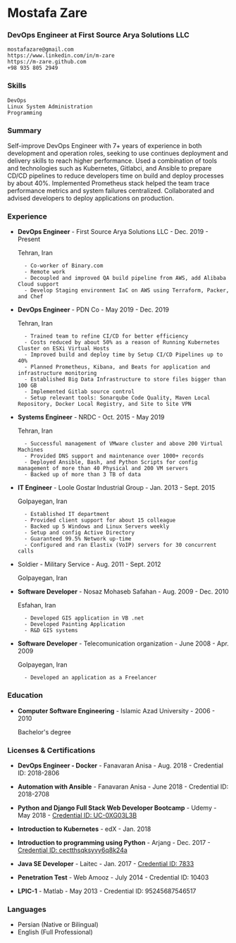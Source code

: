 # Mostafa Zare

### DevOps Engineer at First Source Arya Solutions LLC

```
mostafazare@gmail.com
https://www.linkedin.com/in/m-zare
https://m-zare.github.com
+98 935 805 2949
```

### Skills

```
DevOps
Linux System Administration
Programming
```

### Summary

Self-improve DevOps Engineer with 7+ years of experience in
both development and operation roles, seeking to use continues
deployment and delivery skills to reach higher performance. Used a
combination of tools and technologies such as Kubernetes, Gitlabci, and Ansible to prepare CD/CD pipelines to reduce developers
time on build and deploy processes by about 40%. Implemented
Prometheus stack helped the team trace performance metrics and
system failures centralized. Collaborated and advised developers to
deploy applications on production.

### Experience

- **DevOps Engineer** - First Source Arya Solutions LLC - Dec. 2019 - Present

    Tehran, Iran
    
  ```
    - Co-worker of Binary.com
    - Remote work
    - Decoupled and improved QA build pipeline from AWS, add Alibaba Cloud support
    - Develop Staging environment IaC on AWS using Terraform, Packer, and Chef
  ```
    
- **DevOps Engineer** - PDN Co - May 2019 - Dec. 2019

    Tehran, Iran

  ```
    - Trained team to refine CI/CD for better efficiency
    - Costs reduced by about 50% as a reason of Running Kubernetes Cluster on ESXi Virtual Hosts
    - Improved build and deploy time by Setup CI/CD Pipelines up to 40%
    - Planned Prometheus, Kibana, and Beats for application and infrastructure monitoring
    - Established Big Data Infrastructure to store files bigger than 100 GB
    - Implemented Gitlab source control
    - Setup relevant tools: Sonarqube Code Quality, Maven Local Repository, Docker Local Registry, and Site to Site VPN
  ```

- **Systems Engineer** - NRDC - Oct. 2015 - May 2019

  Tehran, Iran

  ```
    - Successful management of VMware cluster and above 200 Virtual Machines
    - Provided DNS support and maintenance over 1000+ records
    - Deployed Ansible, Bash, and Python Scripts for config management of more than 40 Physical and 200 VM servers
    - Backed up of more than 3 TB of data
  ```

- **IT Engineer** - Loole Gostar Industrial Group - Jan. 2013 - Sept. 2015

  Golpayegan, Iran

  ```
    - Established IT department
    - Provided client support for about 15 colleague
    - Backed up 5 Windows and Linux Servers weekly
    - Setup and config Active Directory
    - Guaranteed 99.5% Network up-time
    - Configured and ran Elastix (VoIP) servers for 30 concurrent calls
  ```
  
- Soldier - Military Service - Aug. 2011 - Sept. 2012

  Golpayegan, Iran

- **Software Developer** - Nosaz Mohaseb Safahan - Aug. 2009 - Dec. 2010
  
  Esfahan, Iran

  ```
    - Developed GIS application in VB .net
    - Developed Painting Application
    - R&D GIS systems
  ```
  
- **Software Developer** - Telecomunication organization - June 2008 - Apr. 2009

  Golpayegan, Iran

  ```
    - Developed an application as a Freelancer
  ```

### Education

- **Computer Software Engineering** - Islamic Azad University - 2006 - 2010

  Bachelor's degree

### Licenses & Certifications

- **DevOps Engineer - Docker** - Fanavaran Anisa - Aug. 2018 - Credential ID: 2018-2806

- **Automation with Ansible** - Fanavaran Anisa - June 2018 - Credential ID: 2018-2708

- **Python and Django Full Stack Web Developer Bootcamp** - Udemy - May 2018 - [Credential ID: UC-0XG03L3B](https://www.udemy.com/certificate/UC-0XG03L3B/)

- **Introduction to Kubernetes** - edX - Jan. 2018
  
- **Introduction to programming using Python** - Arjang - Dec. 2017 - [Credential ID: cectthsqksyvy6q8k24a](https://gotoclass.ir/certificates/cectthsqksyvy6q8k24a/)

- **Java SE Developer** - Laitec - Jan. 2017 - [Credential ID: 7833](https://laitec.ir/certification-verification/show/WKaKZYzeyL)

- **Penetration Test** - Web Amooz - July 2014 - Credential ID: 10403

- **LPIC-1** - Matlab - May 2013 - Credential ID: 95245687546517
  
### Languages

- Persian (Native or Bilingual)
- English (Full Professional)

